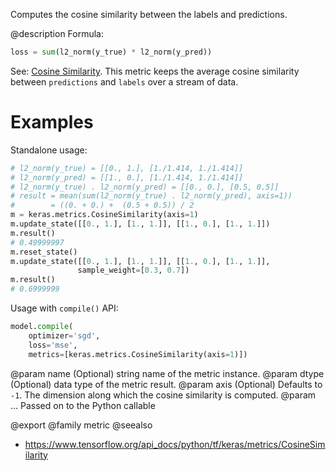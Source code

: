Computes the cosine similarity between the labels and predictions.

@description
Formula:

```python
loss = sum(l2_norm(y_true) * l2_norm(y_pred))
```
See: [Cosine Similarity](https://en.wikipedia.org/wiki/Cosine_similarity).
This metric keeps the average cosine similarity between `predictions` and
`labels` over a stream of data.

# Examples
Standalone usage:

```python
# l2_norm(y_true) = [[0., 1.], [1./1.414, 1./1.414]]
# l2_norm(y_pred) = [[1., 0.], [1./1.414, 1./1.414]]
# l2_norm(y_true) . l2_norm(y_pred) = [[0., 0.], [0.5, 0.5]]
# result = mean(sum(l2_norm(y_true) . l2_norm(y_pred), axis=1))
#        = ((0. + 0.) +  (0.5 + 0.5)) / 2
m = keras.metrics.CosineSimilarity(axis=1)
m.update_state([[0., 1.], [1., 1.]], [[1., 0.], [1., 1.]])
m.result()
# 0.49999997
m.reset_state()
m.update_state([[0., 1.], [1., 1.]], [[1., 0.], [1., 1.]],
               sample_weight=[0.3, 0.7])
m.result()
# 0.6999999
```

Usage with `compile()` API:

```python
model.compile(
    optimizer='sgd',
    loss='mse',
    metrics=[keras.metrics.CosineSimilarity(axis=1)])
```

@param name (Optional) string name of the metric instance.
@param dtype (Optional) data type of the metric result.
@param axis (Optional) Defaults to `-1`. The dimension along which the cosine
    similarity is computed.
@param ... Passed on to the Python callable

@export
@family metric
@seealso
+ <https://www.tensorflow.org/api_docs/python/tf/keras/metrics/CosineSimilarity>
